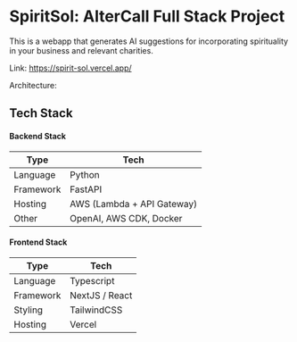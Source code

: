 # SpiritSol: AlterCall Full Stack Project

This is a webapp that generates AI suggestions for incorporating spirituality in your business and
relevant charities. 

Link: https://spirit-sol.vercel.app/

Architecture: 


## Tech Stack

#### Backend Stack

| Type      | Tech                                                         |
| --------- | ------------------------------------------------------------ |
| Language  | Python                            |
| Framework | FastAPI                     |
| Hosting   | AWS (Lambda + API Gateway)        |
| Other     | OpenAI, AWS CDK, Docker |

#### Frontend Stack

| Type      | Tech                                                         |
| --------- | ------------------------------------------------------------ |
| Language  | Typescript               |
| Framework | NextJS / React |
| Styling   | TailwindCSS                      |
| Hosting   | Vercel                                 |

## 
